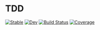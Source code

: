 # TDD

[![Stable](https://img.shields.io/badge/docs-stable-blue.svg)](https://stephdoering.github.io/TDD.jl/stable)
[![Dev](https://img.shields.io/badge/docs-dev-blue.svg)](https://stephdoering.github.io/TDD.jl/dev)
[![Build Status](https://github.com/stephdoering/TDD.jl/workflows/CI/badge.svg)](https://github.com/stephdoering/TDD.jl/actions)
[![Coverage](https://codecov.io/gh/stephdoering/TDD.jl/branch/master/graph/badge.svg)](https://codecov.io/gh/stephdoering/TDD.jl)
